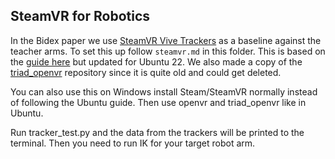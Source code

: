 ## SteamVR for Robotics
In the Bidex paper we use [SteamVR Vive Trackers](https://www.vive.com/us/accessory/tracker3/) as a baseline against the teacher arms.  To set this up follow `steamvr.md` in this folder.  This is based on the [guide here](https://gist.github.com/DanielArnett/c9a56c9c7cc0def2064z480bca1f6772) but updated for Ubuntu 22.  We also made a copy of the [triad_openvr](https://github.com/TriadSemi/triad_openvr) repository since it is quite old and could get deleted.

You can also use this on Windows install Steam/SteamVR normally instead of following the Ubuntu guide.  Then use openvr and triad_openvr like in Ubuntu.

Run tracker_test.py and the data from the trackers will be printed to the terminal.  Then you need to run IK for your target robot arm.
